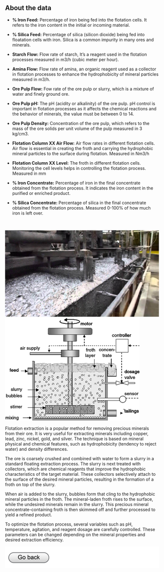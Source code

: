 ## About the data 

- **% Iron Feed:** Percentage of iron being fed into the flotation cells. It refers to the iron content in the initial or incoming material. 

- **% Silica Feed:** Percentage of silica (silicon dioxide) being fed into floatation cells with iron. Silica is a common impurity in many ores and minerals. 

- **Starch Flow:** Flow rate of starch, It’s a reagent used in the flotation processes measured in m3/h (cubic meter per hour). 

- **Amina Flow:** Flow rate of amina, an organic reagent used as a collector in flotation processes to enhance the hydrophobicity of mineral particles measured in m3/h. 

- **Ore Pulp Flow:** Fow rate of the ore pulp or slurry, which is a mixture of water and finely ground ore. 

- **Ore Pulp pH:** The pH (acidity or alkalinity) of the ore pulp. pH control is important in flotation processes as it affects the chemical reactions and the behavior of minerals, the value must be between 0 to 14. 

- **Ore Pulp Density:** Concentration of the ore pulp, which refers to the mass of the ore solids per unit volume of the pulp measured in 3 kg/cm3. 

- **Flotation Column XX Air Flow:** Air flow rates in different flotation cells. Air flow is essential in creating the froth and carrying the hydrophobic mineral particles to the surface during flotation. Measured in Nm3/h 

- **Flotation Column XX Level:** The froth in different flotation cells. Monitoring the cell levels helps in controlling the flotation process. Measured in mm 

- **% Iron Concentrate:** Percentage of iron in the final concentrate obtained from the flotation process. It indicates the iron content in the purified or enriched product. 

- **% Silica Concentrate:** Percentage of silica in the final concentrate obtained from the flotation process. Measured 0-100% of how much iron is left over.
  <br><br><br>

<img src="Factory_Visuals/float process.jpg?raw=true"/>    <img src="Factory_Visuals/Froth-flotation.png?raw=true"/> 
<br>

Flotation extraction is a popular method for removing precious minerals from their ore. It is very useful for extracting minerals including copper, lead, zinc, nickel, gold, and silver. The technique is based on mineral physical and chemical features, such as hydrophobicity (tendency to reject water) and density differences.

The ore is coarsely crushed and combined with water to form a slurry in a standard floating extraction process. The slurry is next treated with collectors, which are chemical reagents that improve the hydrophobic characteristics of the target material. These collectors selectively attach to the surface of the desired mineral particles, resulting in the formation of a froth on top of the slurry.

When air is added to the slurry, bubbles form that cling to the hydrophobic mineral particles in the froth. The mineral-laden froth rises to the surface, while the undesired minerals remain in the slurry. This precious mineral concentrate-containing froth is then skimmed off and further processed to yield a refined product.

To optimize the flotation process, several variables such as pH, temperature, agitation, and reagent dosage are carefully controlled. These parameters can be changed depending on the mineral properties and desired extraction efficiency.

[<img src="images/Button.jpg?raw=true"/>](/Factory_Python.md)

